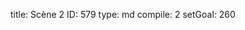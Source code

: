 title:          Scène 2
ID:             579
type:           md
compile:        2
setGoal:        260


